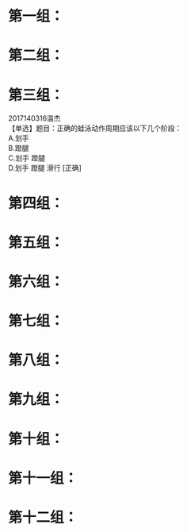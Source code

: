 # 第一组：
# 第二组：
# 第三组：
2017140316温杰  
【单选】题目：正确的蛙泳动作周期应该以下几个阶段：  
A.划手  
B.蹬腿  
C.划手 蹬腿  
D.划手 蹬腿 滑行  [正确]
# 第四组：
# 第五组：
# 第六组：
# 第七组：
# 第八组：
# 第九组：
# 第十组：
# 第十一组：
# 第十二组：
